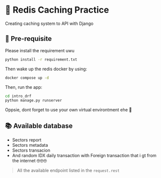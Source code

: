 # 📀 Redis Caching Practice


Creating caching system to API with Django

## 🏁 Pre-requisite
Please install the requirement uwu
```bash
python install -r requirement.txt
```

Then wake up the redis docker by using:
```bash
docker compose up -d
```

Then, run the app:
```bash
cd intro_drf
python manage.py runserver
```

Oppsie, dont forget to use your own virtual environtment ehe 🩷

## 📚 Available database
- Sectors report
- Sectors metadata
- Sectors transacion
- And random IDX daily transaction with Foreign transaction that i gt from the internet 🤓🤓🤓

> All the available endpoint listed in the `request.rest`
